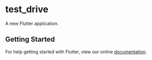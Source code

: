 # test_drive

A new Flutter application.

## Getting Started

For help getting started with Flutter, view our online
[documentation](https://flutter.io/).
